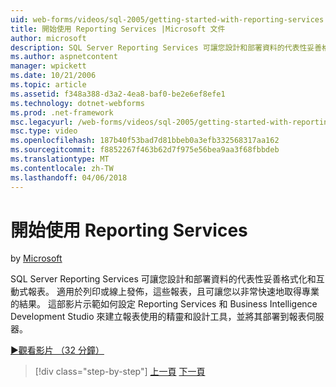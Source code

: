 ```yaml
---
uid: web-forms/videos/sql-2005/getting-started-with-reporting-services
title: 開始使用 Reporting Services |Microsoft 文件
author: microsoft
description: SQL Server Reporting Services 可讓您設計和部署資料的代表性妥善格式化和互動式報表。 適合列印或就位 ！...
ms.author: aspnetcontent
manager: wpickett
ms.date: 10/21/2006
ms.topic: article
ms.assetid: f348a388-d3a2-4ea8-baf0-be2e6ef8efe1
ms.technology: dotnet-webforms
ms.prod: .net-framework
msc.legacyurl: /web-forms/videos/sql-2005/getting-started-with-reporting-services
msc.type: video
ms.openlocfilehash: 187b40f53bad7d81bbeb0a3efb332568317aa162
ms.sourcegitcommit: f8852267f463b62d7f975e56bea9aa3f68fbbdeb
ms.translationtype: MT
ms.contentlocale: zh-TW
ms.lasthandoff: 04/06/2018
---
```

<a name="getting-started-with-reporting-services"></a>開始使用 Reporting Services
====================
by [Microsoft](https://github.com/microsoft)

SQL Server Reporting Services 可讓您設計和部署資料的代表性妥善格式化和互動式報表。 適用於列印或線上發佈，這些報表，且可讓您以非常快速地取得專業的結果。 這部影片示範如何設定 Reporting Services 和 Business Intelligence Development Studio 來建立報表使用的精靈和設計工具，並將其部署到報表伺服器。

[&#9654;觀看影片 （32 分鐘）](https://channel9.msdn.com/Blogs/ASP-NET-Site-Videos/getting-started-with-reporting-services)

> [!div class="step-by-step"]
> [上一頁](using-sql-server-management-studio.md)
> [下一頁](building-and-customizing-reports-in-business-intelligence-development-studio.md)

